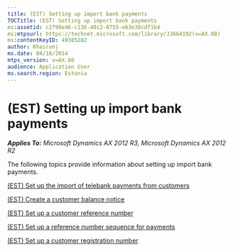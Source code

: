 ```yaml
---
title: (EST) Setting up import bank payments
TOCTitle: (EST) Setting up import bank payments
ms:assetid: c2799e46-c136-48c2-8755-eb3e38cdf1b4
ms:mtpsurl: https://technet.microsoft.com/library/JJ664192(v=AX.60)
ms:contentKeyID: 49385282
author: Khairunj
ms.date: 04/18/2014
mtps_version: v=AX.60
audience: Application User
ms.search.region: Estonia
---
```


# (EST) Setting up import bank payments 


_**Applies To:** Microsoft Dynamics AX 2012 R3, Microsoft Dynamics AX 2012 R2_

The following topics provide information about setting up import bank payments.

[(EST) Set up the import of telebank payments from customers](est-set-up-the-import-of-telebank-payments-from-customers.md)

[(EST) Create a customer balance notice](est-create-a-customer-balance-notice.md)

[(EST) Set up a customer reference number](est-set-up-a-customer-reference-number.md)

[(EST) Set up a reference number sequence for payments](est-set-up-a-reference-number-sequence-for-payments.md)

[(EST) Set up a customer registration number](est-set-up-a-customer-registration-number.md)

  


